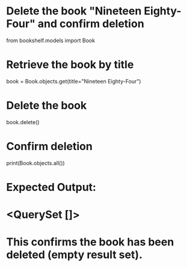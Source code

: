 # Delete the book "Nineteen Eighty-Four" and confirm deletion

from bookshelf.models import Book

# Retrieve the book by title
book = Book.objects.get(title="Nineteen Eighty-Four")

# Delete the book
book.delete()

# Confirm deletion
print(Book.objects.all())

# Expected Output:
# <QuerySet []>
# This confirms the book has been deleted (empty result set).
